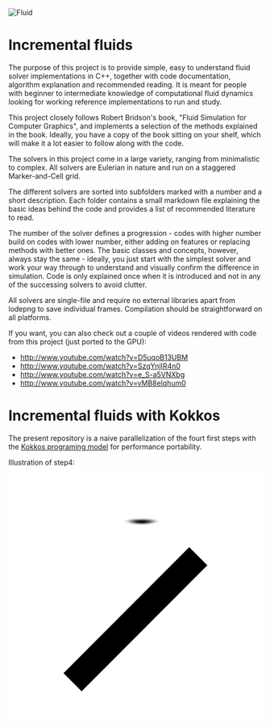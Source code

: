![Fluid](https://raw.github.com/tunabrain/incremental-fluids/master/Header.png)

Incremental fluids
==================

The purpose of this project is to provide simple, easy to understand fluid solver implementations in C++, together with code documentation, algorithm explanation and recommended reading. It is meant for people with beginner to intermediate knowledge of computational fluid dynamics looking for working reference implementations to run and study.

This project closely follows Robert Bridson's book, "Fluid Simulation for Computer Graphics", and implements a selection of the methods explained in the book. Ideally, you have a copy of the book sitting on your shelf, which will make it a lot easier to follow along with the code.

The solvers in this project come in a large variety, ranging from minimalistic to complex. All solvers are Eulerian in nature and run on a staggered Marker-and-Cell grid.

The different solvers are sorted into subfolders marked with a number and a short description. Each folder contains a small markdown file explaining the basic ideas behind the code and provides a list of recommended literature to read.

The number of the solver defines a progression - codes with higher number build on codes with lower number, either adding on features or replacing methods with better ones. The basic classes and concepts, however, always stay the same - ideally, you just start with the simplest solver and work your way through to understand and visually confirm the difference in simulation. Code is only explained once when it is introduced and not in any of the successing solvers to avoid clutter.

All solvers are single-file and require no external libraries apart from lodepng to save individual frames. Compilation should be straightforward on all platforms.

If you want, you can also check out a couple of videos rendered with code from this project (just ported to the GPU):

 - http://www.youtube.com/watch?v=D5uqoB13UBM
 - http://www.youtube.com/watch?v=SzqYnjIR4n0
 - http://www.youtube.com/watch?v=e_S-a5VNXbg
 - http://www.youtube.com/watch?v=vMB8elqhum0

Incremental fluids with Kokkos
==============================

The present repository is a naive parallelization of the fourt first steps with the [Kokkos programing model](https://github.com/kokkos/kokkos) for performance portability.

Illustration of step4:
![step4 with kokkos on GPU](/step4.gif)